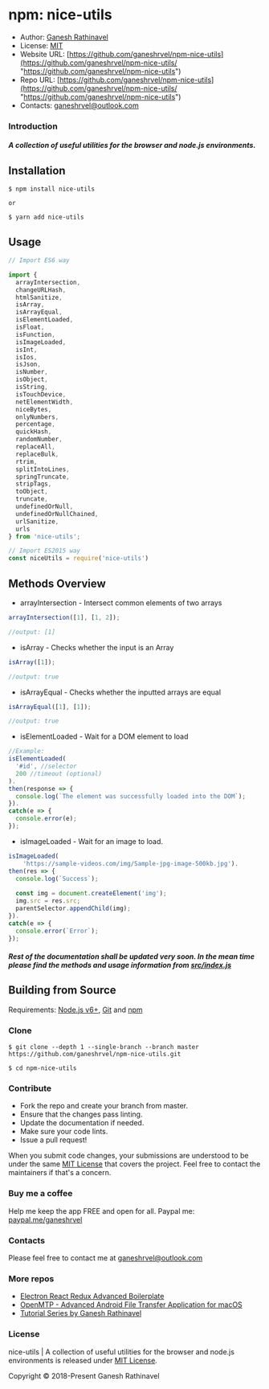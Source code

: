 # npm: nice-utils

- Author: [Ganesh Rathinavel](https://www.linkedin.com/in/ganeshrvel "Ganesh Rathinavel")
- License: [MIT](https://github.com/ganeshrvel/openmtp/blob/master/LICENSE "MIT")
- Website URL: [https://github.com/ganeshrvel/npm-nice-utils](https://github.com/ganeshrvel/npm-nice-utils/ "https://github.com/ganeshrvel/npm-nice-utils")
- Repo URL: [https://github.com/ganeshrvel/npm-nice-utils](https://github.com/ganeshrvel/npm-nice-utils/ "https://github.com/ganeshrvel/npm-nice-utils")
- Contacts: ganeshrvel@outlook.com

### Introduction

##### A collection of useful utilities for the browser and node.js environments.

## Installation

```shell
$ npm install nice-utils

or 

$ yarn add nice-utils
```

## Usage
```javascript
// Import ES6 way

import {
  arrayIntersection,
  changeURLHash,
  htmlSanitize,
  isArray,
  isArrayEqual,
  isElementLoaded,
  isFloat,
  isFunction,
  isImageLoaded,
  isInt,
  isIos,
  isJson,
  isNumber,
  isObject,
  isString,
  isTouchDevice,
  netElementWidth,
  niceBytes,
  onlyNumbers,
  percentage,
  quickHash,
  randomNumber,
  replaceAll,
  replaceBulk,
  rtrim,
  splitIntoLines,
  springTruncate,
  stripTags,
  toObject,
  truncate,
  undefinedOrNull,
  undefinedOrNullChained,
  urlSanitize,
  urls
} from 'nice-utils';

// Import ES2015 way
const niceUtils = require('nice-utils')	
```

## Methods Overview

- arrayIntersection - Intersect common elements of two arrays

```javascript
arrayIntersection([1], [1, 2]);

//output: [1]
```

- isArray - Checks whether the input is an Array

```javascript
isArray([1]);

//output: true
```

- isArrayEqual - Checks whether the inputted arrays are equal

```javascript
isArrayEqual([1], [1]);

//output: true
```

- isElementLoaded - Wait for a DOM element to load

```javascript
//Example:
isElementLoaded(
  '#id', //selector
  200 //timeout (optional)
).
then(response => {
  console.log(`The element was successfully loaded into the DOM`);
}).
catch(e => {
  console.error(e);
});
```


- isImageLoaded - Wait for an image to load.

```javascript
isImageLoaded(
    'https://sample-videos.com/img/Sample-jpg-image-500kb.jpg').
then(res => {
  console.log(`Success`);
  
  const img = document.createElement('img');
  img.src = res.src;
  parentSelector.appendChild(img);
}).
catch(e => {
  console.error(`Error`);
});
```

##### Rest of the documentation shall be updated very soon. In the mean time please find the methods and usage information from [src/index.js](https://github.com/ganeshrvel/npm-nice-utils/blob/master/src/index.js "src/index.js")


## Building from Source

Requirements: [Node.js v6+](https://nodejs.org/en/download/ "Install Node.js"), [Git](https://git-scm.com/book/en/v2/Getting-Started-Installing-Git "Install Git") and [npm](https://www.npmjs.com/get-npm "Install Node package manager")


### Clone
```shell
$ git clone --depth 1 --single-branch --branch master https://github.com/ganeshrvel/npm-nice-utils.git

$ cd npm-nice-utils
```

### Contribute
- Fork the repo and create your branch from master.
- Ensure that the changes pass linting.
- Update the documentation if needed.
- Make sure your code lints.
- Issue a pull request!

When you submit code changes, your submissions are understood to be under the same [MIT License](https://github.com/ganeshrvel/npm-nice-utils/blob/master/LICENSE "MIT License") that covers the project. Feel free to contact the maintainers if that's a concern.


### Buy me a coffee
Help me keep the app FREE and open for all.
Paypal me: [paypal.me/ganeshrvel](https://paypal.me/ganeshrvel "paypal.me/ganeshrvel")

### Contacts
Please feel free to contact me at ganeshrvel@outlook.com

### More repos
- [Electron React Redux Advanced Boilerplate](https://github.com/ganeshrvel/electron-react-redux-advanced-boilerplate "Electron React Redux Advanced Boilerplate")
- [OpenMTP  - Advanced Android File Transfer Application for macOS](https://github.com/ganeshrvel/openmtp "OpenMTP  - Advanced Android File Transfer Application for macOS")
- [Tutorial Series by Ganesh Rathinavel](https://github.com/ganeshrvel/tutorial-series-ganesh-rathinavel "Tutorial Series by Ganesh Rathinavel")

### License
nice-utils | A collection of useful utilities for the browser and node.js environments is released under [MIT License](https://github.com/ganeshrvel/npm-nice-utils/blob/master/LICENSE "MIT License").

Copyright © 2018-Present Ganesh Rathinavel
